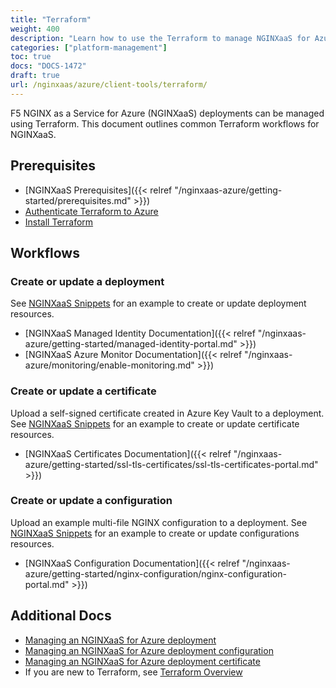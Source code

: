 ```yaml
---
title: "Terraform"
weight: 400
description: "Learn how to use the Terraform to manage NGINXaaS for Azure."
categories: ["platform-management"]
toc: true
docs: "DOCS-1472"
draft: true
url: /nginxaas/azure/client-tools/terraform/
---
```


F5 NGINX as a Service for Azure (NGINXaaS) deployments can be managed using Terraform. This document outlines common Terraform workflows for NGINXaaS.

## Prerequisites

- [NGINXaaS Prerequisites]({{< relref "/nginxaas-azure/getting-started/prerequisites.md" >}})
- [Authenticate Terraform to Azure](https://learn.microsoft.com/en-us/azure/developer/terraform/authenticate-to-azure)
- [Install Terraform](https://developer.hashicorp.com/terraform/downloads)

## Workflows

### Create or update a deployment

See [NGINXaaS Snippets](https://github.com/nginxinc/nginxaas-for-azure-snippets/tree/main/terraform/deployments/create-or-update) for an example to create or update deployment resources.

- [NGINXaaS Managed Identity Documentation]({{< relref "/nginxaas-azure/getting-started/managed-identity-portal.md" >}})
- [NGINXaaS Azure Monitor Documentation]({{< relref "/nginxaas-azure/monitoring/enable-monitoring.md" >}})

### Create or update a certificate

Upload a self-signed certificate created in Azure Key Vault to a deployment. See [NGINXaaS Snippets](https://github.com/nginxinc/nginxaas-for-azure-snippets/tree/main/terraform/certificates) for an example to create or update certificate resources.

- [NGINXaaS Certificates Documentation]({{< relref "/nginxaas-azure/getting-started/ssl-tls-certificates/ssl-tls-certificates-portal.md" >}})

### Create or update a configuration

Upload an example multi-file NGINX configuration to a deployment. See [NGINXaaS Snippets](https://github.com/nginxinc/nginxaas-for-azure-snippets/tree/main/terraform/configurations) for an example to create or update configurations resources.

- [NGINXaaS Configuration Documentation]({{< relref "/nginxaas-azure/getting-started/nginx-configuration/nginx-configuration-portal.md" >}})

## Additional Docs

- [Managing an NGINXaaS for Azure deployment](https://registry.terraform.io/providers/hashicorp/azurerm/latest/docs/resources/nginx_deployment)
- [Managing an NGINXaaS for Azure deployment configuration](https://registry.terraform.io/providers/hashicorp/azurerm/latest/docs/resources/nginx_configuration)
- [Managing an NGINXaaS for Azure deployment certificate](https://registry.terraform.io/providers/hashicorp/azurerm/latest/docs/resources/nginx_certificate)
- If you are new to Terraform, see [Terraform Overview](https://www.terraform.io/)

